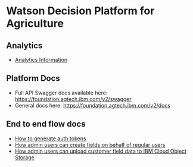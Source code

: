 # Watson Decision Platform for Agriculture

## Analytics

* [Analytics Information](./analytics.md)

## Platform Docs

* Full API Swagger docs available here: <https://foundation.agtech.ibm.com/v2/swagger>
* General docs here: <https://foundation.agtech.ibm.com/v2/docs>

## End to end flow docs

* [How to generate auth tokens](.api-tokens.md)
* [How admin users can create fields on behalf of regular users](./admin-creating-fields.md)
* [How admin users can upload customer field data to IBM Cloud Object Storage](./admin-upload-files-to-cos.md)
